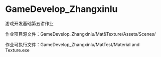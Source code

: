 # GameDevelop_Zhangxinlu

游戏开发基础第五讲作业

作业项目源文件：GameDevelop_Zhangxinlu/Mat&Texture/Assets/Scenes/

作业可执行文件：GameDevelop_Zhangxinlu/MatTest/Material and Texture.exe


 
